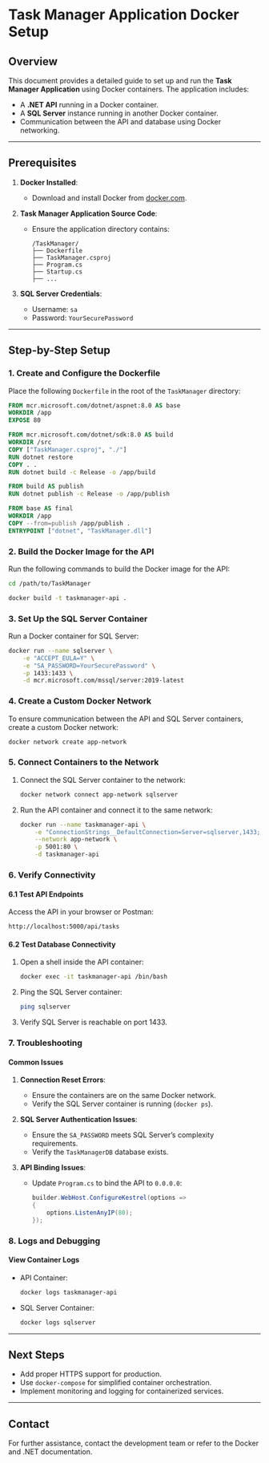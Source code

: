 
# Task Manager Application Docker Setup

## Overview
This document provides a detailed guide to set up and run the **Task Manager Application** using Docker containers. The application includes:

- A **.NET API** running in a Docker container.
- A **SQL Server** instance running in another Docker container.
- Communication between the API and database using Docker networking.

---

## Prerequisites

1. **Docker Installed**:
   - Download and install Docker from [docker.com](https://www.docker.com/).

2. **Task Manager Application Source Code**:
   - Ensure the application directory contains:
     ```
     /TaskManager/
     ├── Dockerfile
     ├── TaskManager.csproj
     ├── Program.cs
     ├── Startup.cs
     ├── ...
     ```

3. **SQL Server Credentials**:
   - Username: `sa`
   - Password: `YourSecurePassword`

---

## Step-by-Step Setup

### 1. Create and Configure the Dockerfile
Place the following `Dockerfile` in the root of the `TaskManager` directory:

```dockerfile
FROM mcr.microsoft.com/dotnet/aspnet:8.0 AS base
WORKDIR /app
EXPOSE 80

FROM mcr.microsoft.com/dotnet/sdk:8.0 AS build
WORKDIR /src
COPY ["TaskManager.csproj", "./"]
RUN dotnet restore
COPY . .
RUN dotnet build -c Release -o /app/build

FROM build AS publish
RUN dotnet publish -c Release -o /app/publish

FROM base AS final
WORKDIR /app
COPY --from=publish /app/publish .
ENTRYPOINT ["dotnet", "TaskManager.dll"]
```

### 2. Build the Docker Image for the API

Run the following commands to build the Docker image for the API:

```bash
cd /path/to/TaskManager

docker build -t taskmanager-api .
```

### 3. Set Up the SQL Server Container

Run a Docker container for SQL Server:

```bash
docker run --name sqlserver \
    -e "ACCEPT_EULA=Y" \
    -e "SA_PASSWORD=YourSecurePassword" \
    -p 1433:1433 \
    -d mcr.microsoft.com/mssql/server:2019-latest
```

### 4. Create a Custom Docker Network

To ensure communication between the API and SQL Server containers, create a custom Docker network:

```bash
docker network create app-network
```

### 5. Connect Containers to the Network

1. Connect the SQL Server container to the network:
   ```bash
   docker network connect app-network sqlserver
   ```

2. Run the API container and connect it to the same network:
   ```bash
   docker run --name taskmanager-api \
       -e "ConnectionStrings__DefaultConnection=Server=sqlserver,1433;Database=TaskManagerDB;User=sa;Password=YourSecurePassword;" \
       --network app-network \
       -p 5001:80 \
       -d taskmanager-api
   ```

### 6. Verify Connectivity

#### 6.1 Test API Endpoints
Access the API in your browser or Postman:
```
http://localhost:5000/api/tasks
```

#### 6.2 Test Database Connectivity
1. Open a shell inside the API container:
   ```bash
   docker exec -it taskmanager-api /bin/bash
   ```
2. Ping the SQL Server container:
   ```bash
   ping sqlserver
   ```

3. Verify SQL Server is reachable on port 1433.

### 7. Troubleshooting

#### Common Issues
1. **Connection Reset Errors**:
   - Ensure the containers are on the same Docker network.
   - Verify the SQL Server container is running (`docker ps`).

2. **SQL Server Authentication Issues**:
   - Ensure the `SA_PASSWORD` meets SQL Server’s complexity requirements.
   - Verify the `TaskManagerDB` database exists.

3. **API Binding Issues**:
   - Update `Program.cs` to bind the API to `0.0.0.0`:
     ```csharp
     builder.WebHost.ConfigureKestrel(options =>
     {
         options.ListenAnyIP(80);
     });
     ```

### 8. Logs and Debugging

#### View Container Logs
- API Container:
  ```bash
  docker logs taskmanager-api
  ```

- SQL Server Container:
  ```bash
  docker logs sqlserver
  ```

---

## Next Steps
- Add proper HTTPS support for production.
- Use `docker-compose` for simplified container orchestration.
- Implement monitoring and logging for containerized services.

---

## Contact
For further assistance, contact the development team or refer to the Docker and .NET documentation.

